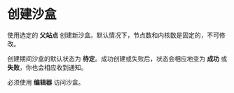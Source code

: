 创建沙盒
========

使用选定的 **父站点** 创建新沙盒。默认情况下，节点数和内核数是固定的，不可修改。

创建期间沙盒的默认状态为 **待定**。成功创建或失败后，状态会相应地变为 **成功** 或 **失败**，你也会相应收到通知。

必须使用 **编辑器** 访问沙盒。
